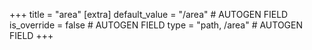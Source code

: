 +++
title = "area"
[extra]
default_value = "/area" # AUTOGEN FIELD
is_override = false # AUTOGEN FIELD
type = "path, /area" # AUTOGEN FIELD
+++
